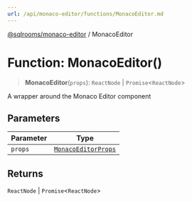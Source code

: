 ```yaml
---
url: /api/monaco-editor/functions/MonacoEditor.md
---
```

[@sqlrooms/monaco-editor](../index.md) / MonacoEditor

# Function: MonacoEditor()

> **MonacoEditor**(`props`): `ReactNode` | `Promise`<`ReactNode`>

A wrapper around the Monaco Editor component

## Parameters

| Parameter | Type |
| ------ | ------ |
| `props` | [`MonacoEditorProps`](../interfaces/MonacoEditorProps.md) |

## Returns

`ReactNode` | `Promise`<`ReactNode`>
